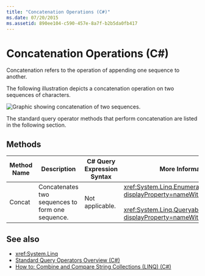 ```yaml
---
title: "Concatenation Operations (C#)"
ms.date: 07/20/2015
ms.assetid: 890ee104-c590-457e-8a7f-b2b5da0fb417
---
```

# Concatenation Operations (C#)
Concatenation refers to the operation of appending one sequence to another.  
  
 The following illustration depicts a concatenation operation on two sequences of characters.  
  
 ![Graphic showing concatenation of two sequences.](../../../../csharp/programming-guide/concepts/linq/media/concat.png "Concat")  
  
 The standard query operator methods that perform concatenation are listed in the following section.  
  
## Methods  
  
|Method Name|Description|C# Query Expression Syntax|More Information|  
|-----------------|-----------------|---------------------------------|----------------------|  
|Concat|Concatenates two sequences to form one sequence.|Not applicable.|<xref:System.Linq.Enumerable.Concat%2A?displayProperty=nameWithType><br /><br /> <xref:System.Linq.Queryable.Concat%2A?displayProperty=nameWithType>|  
  
## See also

- <xref:System.Linq>
- [Standard Query Operators Overview (C#)](../../../../csharp/programming-guide/concepts/linq/standard-query-operators-overview.md)
- [How to: Combine and Compare String Collections (LINQ) (C#)](../../../../csharp/programming-guide/concepts/linq/how-to-combine-and-compare-string-collections-linq.md)
